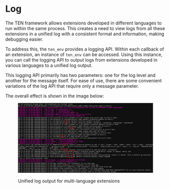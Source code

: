 # Log

The TEN framework allows extensions developed in different languages to run within the same process. This creates a need to view logs from all these extensions in a unified log with a consistent format and information, making debugging easier.

To address this, the `ten_env` provides a logging API. Within each callback of an extension, an instance of `ten_env` can be accessed. Using this instance, you can call the logging API to output logs from extensions developed in various languages to a unified log output.

This logging API primarily has two parameters: one for the log level and another for the message itself. For ease of use, there are some convenient variations of the log API that require only a message parameter.

The overall effect is shown in the image below:

<figure><img src="../../../assets/png/log.png" alt=""><figcaption><p>Unified log output for multi-language extensions</p></figcaption></figure>

